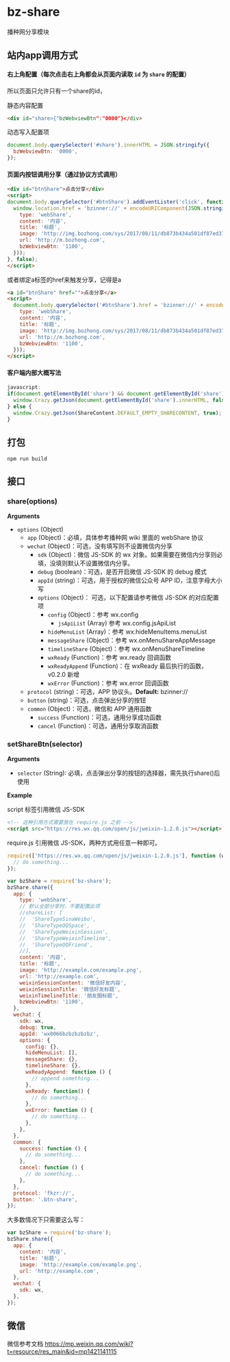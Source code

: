 # bz-share
播种网分享模块

## 站内app调用方式

#### 右上角配置（每次点击右上角都会从页面内读取 `id` 为 `share` 的配置）

所以页面只允许只有一个share的id，

静态内容配置
```html
<div id="share>{"bzWebviewBtn":"0000"}</div>
```

动态写入配置项
```js
document.body.querySelector('#share').innerHTML = JSON.stringify({
  bzWebviewBtn: '0000',
});
```

#### 页面内按钮调用分享（通过协议方式调用）
```html
<div id="btnShare">点击分享</div>
<script>
document.body.querySelector('#btnShare').addEventLister('click', function() {
  window.location.href = 'bzinner://' + encodeURIComponent(JSON.stringify({
    type: 'webShare',
    content: '内容',
    title: '标题',
    image: 'http://img.bozhong.com/sys/2017/08/11/db873b434a501df87ed37dee5764e5de618022.jpg',
    url: 'http://m.bozhong.com',
    bzWebviewBtn: '1100',
  }));
}, false);
</script>
```
或者绑定a标签的href来触发分享，记得是a

```html
<a id="btnShare" href="">点击分享</a>
<script>
  document.body.querySelector('#btnShare').href = 'bzinner://' + encodeURIComponent(JSON.stringify({
    type: 'webShare',
    content: '内容',
    title: '标题',
    image: 'http://img.bozhong.com/sys/2017/08/11/db873b434a501df87ed37dee5764e5de618022.jpg',
    url: 'http://m.bozhong.com',
    bzWebviewBtn: '1100',
  }));
</script>
```

#### 客户端内部大概写法
```js
javascript:
if(document.getElementById('share') && document.getElementById('share').innerHTML) {
  window.Crazy.getJson(document.getElementById('share').innerHTML, false);
} else {
  window.Crazy.getJson(ShareContent.DEFAULT_EMPTY_SHARECONTENT, true);
}
```

## 打包

```shell
npm run build
```

## 接口

### share(options)

**Arguments**

- `options` (Object)
  - `app` (Object)：必填，具体参考播种网 wiki 里面的 webShare 协议
  - `wechat` (Object)：可选，没有填写则不设置微信内分享
    - `sdk` (Object)：微信 JS-SDK 的 wx 对象。如果需要在微信内分享则必填，没填则默认不设置微信内分享。
    - `debug` (boolean)：可选，是否开启微信 JS-SDK 的 debug 模式
    - `appId` (string)：可选，用于授权的微信公众号 APP ID，注意字母大小写
    - `options` (Object)： 可选，以下配置请参考微信 JS-SDK 的对应配置项
      - `config` (Object)：参考 wx.config
        - `jsApiList` (Array) 参考 wx.config.jsApiList
      - `hideMenuList` (Array)：参考 wx.hideMenuItems.menuList
      - `messageShare` (Object)：参考 wx.onMenuShareAppMessage
      - `timelineShare` (Object)：参考 wx.onMenuShareTimeline
      - `wxReady` (Function)：参考 wx.ready 回调函数
      - `wxReadyAppend` (Function)：在 wxReady 最后执行的函数，v0.2.0 新增
      - `wxError` (Function)：参考 wx.error 回调函数
  - `protocol` (string)：可选，APP 协议头。**Default:** bzinner://
  - `button` (string)：可选，点击弹出分享的按钮
  - `common` (Object)：可选，微信和 APP 通用函数
    - `success` (Function)：可选，通用分享成功函数
    - `cancel` (Function)：可选，通用分享取消函数

### setShareBtn(selector)

**Arguments**

- `selector` (String): 必填，点击弹出分享的按钮的选择器，需先执行share()后使用

**Example**

script 标签引用微信 JS-SDK
```html
<!-- 这种引用方式需要放在 require.js 之前 -->
<script src="https://res.wx.qq.com/open/js/jweixin-1.2.0.js"></script>
```

require.js 引用微信 JS-SDK，两种方式用任意一种即可。
```javascript
require(['https://res.wx.qq.com/open/js/jweixin-1.2.0.js'], function (wx) {
  // do something...
});
```

```javascript
var bzShare = require('bz-share');
bzShare.share({
  app: {
    type: 'webShare',
    // 默认全部分享时，不要配置此项
    //shareList: [
    //  'ShareTypeSinaWeibo',
    //  'ShareTypeQQSpace',
    //  'ShareTypeWeixinSession',
    //  'ShareTypeWeixinTimeline',
    //  'ShareTypeQQFriend',
    //],
    content: '内容',
    title: '标题',
    image: 'http://example.com/example.png',
    url: 'http://example.com',
    weixinSessionContent: '微信好友内容', 
    weixinSessionTitle: '微信好友标题', 
    weixinTimelineTitle: '朋友圈标题',
    bzWebviewBtn: '1100',
  },
  wechat: {
    sdk: wx,
    debug: true,
    appId: 'wx0066bzbzbzbzbz',
    options: {
      config: {},
      hideMenuList: [],
      messageShare: {},
      timelineShare: {},
      wxReadyAppend: function () {
        // append something...
      },
      wxReady: function() {
        // do something...
      },
      wxError: function () {
        // do something...
      },
    },
  },
  common: {
    success: function () {
      // do something...
    },
    cancel: function () {
      // do something...
    },
  },
  protocol: 'fkzr://',
  button: '.btn-share',
});
```

大多数情况下只需要这么写：
```javascript
var bzShare = require('bz-share');
bzShare.share({
  app: {
    content: '内容',
    title: '标题',
    image: 'http://example.com/example.png',
    url: 'http://example.com',
  },
  wechat: {
    sdk: wx,
  },
});
```

## 微信

微信参考文档 https://mp.weixin.qq.com/wiki?t=resource/res_main&id=mp1421141115

